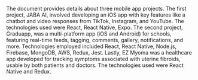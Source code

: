  The document provides details about three mobile app projects. The first project, JABA AI, involved developing an iOS app with key features like a chatbot and video responses from TikTok, Instagram, and YouTube. The technologies used were React, React Native, Expo. The second project, Graduapp, was a multi-platform app (iOS and Android) for schools, featuring real-time feeds, tagging, comments, gallery, notifications, and more. Technologies employed included React, React Native, Node.js, Firebase, MongoDB, AWS, Redux, Jest. Lastly, EZ Myoma was a healthcare app developed for tracking symptoms associated with uterine fibroids, usable by both patients and doctors. The technologies used were React Native and Redux.